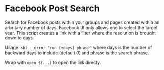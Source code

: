 # Facebook Post Search

Search for Facebook posts within your groups and pages created within an arbritary number of days.
Facebook UI only allows one to select the target year. This script creates a link with a filter 
where the resolution is brought down to days.

Usage: `sbt --error "run [+days] phrase"` where days is the number of backward days to include (default 0) and phrase is the search phrase.

Wrap with `open $(...)` to open the link directy.

